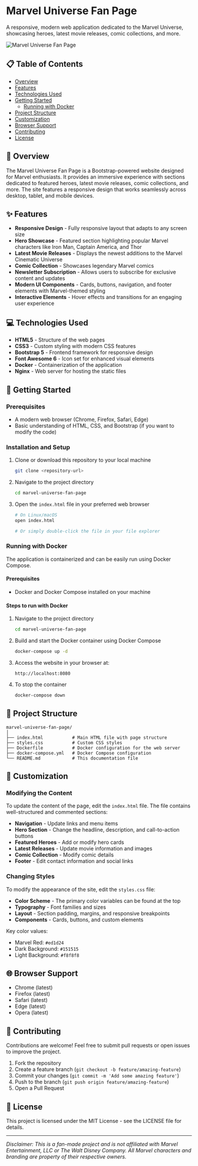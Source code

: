 # Marvel Universe Fan Page

A responsive, modern web application dedicated to the Marvel Universe, showcasing heroes, latest movie releases, comic collections, and more.

![Marvel Universe Fan Page](https://via.placeholder.com/800x400?text=Marvel+Universe+Fan+Page)

## 📋 Table of Contents

- [Overview](#overview)
- [Features](#features)
- [Technologies Used](#technologies-used)
- [Getting Started](#getting-started)
  - [Running with Docker](#running-with-docker)
- [Project Structure](#project-structure)
- [Customization](#customization)
- [Browser Support](#browser-support)
- [Contributing](#contributing)
- [License](#license)

## 🌟 Overview

The Marvel Universe Fan Page is a Bootstrap-powered website designed for Marvel enthusiasts. It provides an immersive experience with sections dedicated to featured heroes, latest movie releases, comic collections, and more. The site features a responsive design that works seamlessly across desktop, tablet, and mobile devices.

## ✨ Features

- **Responsive Design** - Fully responsive layout that adapts to any screen size
- **Hero Showcase** - Featured section highlighting popular Marvel characters like Iron Man, Captain America, and Thor
- **Latest Movie Releases** - Displays the newest additions to the Marvel Cinematic Universe
- **Comic Collection** - Showcases legendary Marvel comics
- **Newsletter Subscription** - Allows users to subscribe for exclusive content and updates
- **Modern UI Components** - Cards, buttons, navigation, and footer elements with Marvel-themed styling
- **Interactive Elements** - Hover effects and transitions for an engaging user experience

## 💻 Technologies Used

- **HTML5** - Structure of the web pages
- **CSS3** - Custom styling with modern CSS features
- **Bootstrap 5** - Frontend framework for responsive design
- **Font Awesome 6** - Icon set for enhanced visual elements
- **Docker** - Containerization of the application
- **Nginx** - Web server for hosting the static files

## 🚀 Getting Started

### Prerequisites

- A modern web browser (Chrome, Firefox, Safari, Edge)
- Basic understanding of HTML, CSS, and Bootstrap (if you want to modify the code)

### Installation and Setup

1. Clone or download this repository to your local machine

   ```bash
   git clone <repository-url>
   ```

2. Navigate to the project directory

   ```bash
   cd marvel-universe-fan-page
   ```

3. Open the `index.html` file in your preferred web browser

   ```bash
   # On Linux/macOS
   open index.html

   # Or simply double-click the file in your file explorer
   ```

### Running with Docker

The application is containerized and can be easily run using Docker Compose.

#### Prerequisites

- Docker and Docker Compose installed on your machine

#### Steps to run with Docker

1. Navigate to the project directory

   ```bash
   cd marvel-universe-fan-page
   ```

2. Build and start the Docker container using Docker Compose

   ```bash
   docker-compose up -d
   ```

3. Access the website in your browser at:

   ```
   http://localhost:8080
   ```

4. To stop the container

   ```bash
   docker-compose down
   ```

## 📂 Project Structure

```
marvel-universe-fan-page/
│
├── index.html           # Main HTML file with page structure
├── styles.css           # Custom CSS styles
├── Dockerfile           # Docker configuration for the web server
├── docker-compose.yml   # Docker Compose configuration
└── README.md            # This documentation file
```

## 🎨 Customization

### Modifying the Content

To update the content of the page, edit the `index.html` file. The file contains well-structured and commented sections:

- **Navigation** - Update links and menu items
- **Hero Section** - Change the headline, description, and call-to-action buttons
- **Featured Heroes** - Add or modify hero cards
- **Latest Releases** - Update movie information and images
- **Comic Collection** - Modify comic details
- **Footer** - Edit contact information and social links

### Changing Styles

To modify the appearance of the site, edit the `styles.css` file:

- **Color Scheme** - The primary color variables can be found at the top
- **Typography** - Font families and sizes
- **Layout** - Section padding, margins, and responsive breakpoints
- **Components** - Cards, buttons, and custom elements

Key color values:

- Marvel Red: `#ed1d24`
- Dark Background: `#151515`
- Light Background: `#f8f8f8`

## 🌐 Browser Support

- Chrome (latest)
- Firefox (latest)
- Safari (latest)
- Edge (latest)
- Opera (latest)

## 👥 Contributing

Contributions are welcome! Feel free to submit pull requests or open issues to improve the project.

1. Fork the repository
2. Create a feature branch (`git checkout -b feature/amazing-feature`)
3. Commit your changes (`git commit -m 'Add some amazing feature'`)
4. Push to the branch (`git push origin feature/amazing-feature`)
5. Open a Pull Request

## 📄 License

This project is licensed under the MIT License - see the LICENSE file for details.

---

*Disclaimer: This is a fan-made project and is not affiliated with Marvel Entertainment, LLC or The Walt Disney Company. All Marvel characters and branding are property of their respective owners.*
